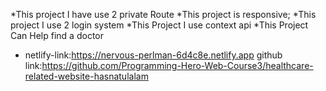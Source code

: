 *This project I have use 2 private Route
*This project is responsive;
*This project I use 2 login system
*This Project I use context api
*This Project Can Help find a doctor
* netlify-link:https://nervous-perlman-6d4c8e.netlify.app
github link:https://github.com/Programming-Hero-Web-Course3/healthcare-related-website-hasnatulalam
